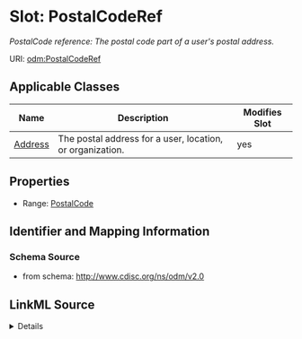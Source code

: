 # Slot: PostalCodeRef


_PostalCode reference: The postal code part of a user's postal address._



URI: [odm:PostalCodeRef](http://www.cdisc.org/ns/odm/v2.0/PostalCodeRef)



<!-- no inheritance hierarchy -->




## Applicable Classes

| Name | Description | Modifies Slot |
| --- | --- | --- |
[Address](Address.md) | The postal address for a user, location, or organization. |  yes  |







## Properties

* Range: [PostalCode](PostalCode.md)





## Identifier and Mapping Information







### Schema Source


* from schema: http://www.cdisc.org/ns/odm/v2.0




## LinkML Source

<details>
```yaml
name: PostalCodeRef
description: 'PostalCode reference: The postal code part of a user''s postal address.'
from_schema: http://www.cdisc.org/ns/odm/v2.0
rank: 1000
identifier: false
alias: PostalCodeRef
domain_of:
- Address
range: PostalCode

```
</details>